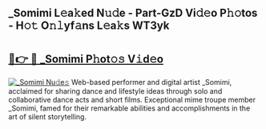 ## _Somimi L𝚎a𝚔ed N𝚞𝚍e - Part-GzD Vi𝚍𝚎o P𝚑𝚘tos - H𝚘𝚝 O𝚗𝚕yf𝚊ns L𝚎a𝚔s WT3yk

# <h2><a href="http://kf2p1m.oniu.top/?m=_Somimi">🔗👉 🔴 _Somimi P𝚑ot𝚘𝚜 V𝚒d𝚎o</a></h2>

[![_Somimi Nu𝚍e𝚜](https://i.imgur.com/0qMVB7G.gif)](http://kf2p1m.oniu.top/?m=_Somimi)
Web-based performer and digital artist _Somimi, acclaimed for sharing dance and lifestyle ideas through solo and collaborative dance acts and short films. Exceptional mime troupe member _Somimi, famed for their remarkable abilities and accomplishments in the art of silent storytelling.  
